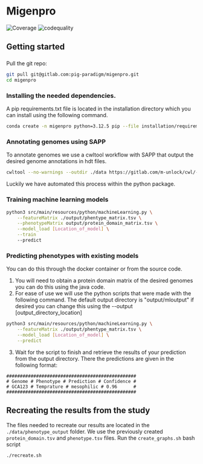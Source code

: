 # Migenpro
![Coverage](https://gitlab.com/wurssb/migenpro/badges/package_creation/coverage.svg)
![codequality](https://migenpro-0402eb.gitlab.io/pylint.svg)


## Getting started

###
Pull the git repo:
```bash
git pull git@gitlab.com:pig-paradigm/migenpro.git
cd migenpro
```

### Installing the needed dependencies. 
A pip requirements.txt file is located in the installation directory which you can install using the following command.

```bash 
conda create -n migenpro python=3.12.5 pip --file installation/requirements.txt
```

### Annotating genomes using SAPP
To annotate genomes we use a cwltool workflow with SAPP that output the desired genome annotations in hdt files.

```bash 
cwltool --no-warnings --outdir ./data https://gitlab.com/m-unlock/cwl/-/raw/dev/workflows/workflow_microbial_annotation.cwl --genome_fasta https://ftp.ncbi.nlm.nih.gov/genomes/all/GCA/000/005/845/GCA_000005845.2_ASM584v2/GCA_000005845.2_ASM584v2_genomic.fna.gz
```
Luckily we have automated this process within the python package. 

### Training machine learning models 
```bash
python3 src/main/resources/python/machineLearning.py \
    --featureMatrix ./output/phentype_matrix.tsv \
    --phenotypeMatrix output/protein_domain_matrix.tsv \
    --model_load [Location_of_model] \
    --train
    --predict
```


### Predicting phenotypes with existing models
You can do this through the docker container or from the source code. 
1. You will need to obtain a protein domain matrix of the desired genomes you can do this using the java code. 
2. For ease of use we will use the python scripts that were made with the following command. The default output directory is "output/mloutput" if desired you can change this using the --output [output\_directory\_location]

```bash
python3 src/main/resources/python/machineLearning.py \
    --featureMatrix ./output/phentype_matrix.tsv \
    --model_load [Location_of_model] \
    --predict
```

3. Wait for the script to finish and retrieve the results of your prediction from the output directory. 
There the predictions are given in the following format: 

```text
################################################
# Genome # Phenotype # Prediction # Confidence #
# GCA123 # Temprature # mesophilic # 0.96      #
################################################
```

## Recreating the results from the study
The files needed to recreate our results are located in the `./data/phenotype_output` folder. We use the previously created `protein_domain.tsv` and `phenotype.tsv` files. 
Run the `create_graphs.sh`  bash script 
```bash 
./recreate.sh
```
